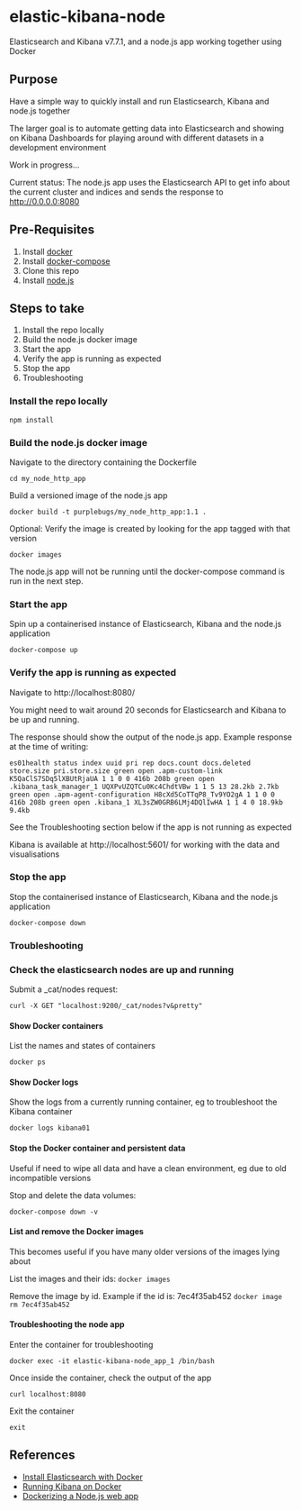 # elastic-kibana-node

Elasticsearch and Kibana v7.7.1, and a node.js app working together using Docker

## Purpose

Have a simple way to quickly install and run Elasticsearch, Kibana and node.js together

The larger goal is to automate getting data into Elasticsearch and showing on Kibana Dashboards for playing around with different datasets in a development environment

Work in progress...

Current status: The node.js app uses the Elasticsearch API to get info about the current cluster and indices and sends the response to http://0.0.0.0:8080

## Pre-Requisites

1. Install [docker](https://docs.docker.com/install/)
2. Install [docker-compose](https://docs.docker.com/compose/install/)
3. Clone this repo
4. Install [node.js](https://nodejs.org/)


## Steps to take

1. Install the repo locally
2. Build the node.js docker image
3. Start the app
4. Verify the app is running as expected
5. Stop the app
6. Troubleshooting

### Install the repo locally

```npm install```


### Build the node.js docker image

Navigate to the directory containing the Dockerfile

```cd my_node_http_app```

Build a versioned image of the node.js app

```docker build -t purplebugs/my_node_http_app:1.1 .```


Optional: Verify the image is created by looking for the app tagged with that version

```docker images```

The node.js app will not be running until the docker-compose command is run in the next step.


### Start the app

Spin up a containerised instance of Elasticsearch, Kibana and the node.js application

```docker-compose up```

### Verify the app is running as expected

Navigate to http://localhost:8080/

You might need to wait around 20 seconds for Elasticsearch and Kibana to be up and running.

The response should show the output of the node.js app.  Example response at the time of writing:

```es01health status index uuid pri rep docs.count docs.deleted store.size pri.store.size green open .apm-custom-link K5QaClS7SDq5lXBUtRjaUA 1 1 0 0 416b 208b green open .kibana_task_manager_1 UQXPvUZQTCu0Kc4ChdtVBw 1 1 5 13 28.2kb 2.7kb green open .apm-agent-configuration H8cXd5CoTTqP8_Tv9YO2gA 1 1 0 0 416b 208b green open .kibana_1 XL3sZW0GRB6LMj4DQlIwHA 1 1 4 0 18.9kb 9.4kb```

See the Troubleshooting section below if the app is not running as expected

Kibana is available at http://localhost:5601/ for working with the data and visualisations


### Stop the app

Stop the containerised instance of Elasticsearch, Kibana and the node.js application

```docker-compose down```

### Troubleshooting

### Check the elasticsearch nodes are up and running

Submit a _cat/nodes request:

```curl -X GET "localhost:9200/_cat/nodes?v&pretty"```

#### Show Docker containers

List the names and states of containers

```docker ps```

#### Show Docker logs

Show the logs from a currently running container, eg to troubleshoot the Kibana container

```docker logs kibana01```

#### Stop the Docker container and persistent data

Useful if need to wipe all data and have a clean environment, eg due to old incompatible versions

Stop and delete the data volumes:

```docker-compose down -v```

#### List and remove the Docker images

This becomes useful if you have many older versions of the images lying about

List the images and their ids:
```docker images```

Remove the image by id. Example if the id is: 7ec4f35ab452
```docker image rm 7ec4f35ab452```


#### Troubleshooting the node app

Enter the container for troubleshooting

```
docker exec -it elastic-kibana-node_app_1 /bin/bash
```

Once inside the container, check the output of the app

```
curl localhost:8080
```

Exit the container

```
exit
```

## References

* [Install Elasticsearch with Docker](https://www.elastic.co/guide/en/elasticsearch/reference/7.7/docker.html)
* [Running Kibana on Docker](https://www.elastic.co/guide/en/kibana/current/docker.html)
* [Dockerizing a Node.js web app](https://nodejs.org/fr/docs/guides/nodejs-docker-webapp/)